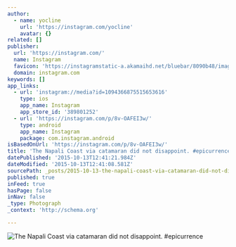 ```yaml
---
author:
  - name: yocline
    url: 'https://instagram.com/yocline'
    avatar: {}
related: []
publisher:
  url: 'https://instagram.com/'
  name: Instagram
  favicon: 'https://instagramstatic-a.akamaihd.net/bluebar/8090b48/images/ico/favicon.ico'
  domain: instagram.com
keywords: []
app_links:
  - url: 'instagram://media?id=1094366875515653616'
    type: ios
    app_name: Instagram
    app_store_id: '389801252'
  - url: 'https://instagram.com/p/8v-OAFEI3w/'
    type: android
    app_name: Instagram
    package: com.instagram.android
isBasedOnUrl: 'https://instagram.com/p/8v-OAFEI3w/'
title: 'The Napali Coast via catamaran did not disappoint. #epicurrence'
datePublished: '2015-10-13T12:41:21.984Z'
dateModified: '2015-10-13T12:41:08.581Z'
sourcePath: _posts/2015-10-13-the-napali-coast-via-catamaran-did-not-disappoint-epicurre.md
published: true
inFeed: true
hasPage: false
inNav: false
_type: Photograph
_context: 'http://schema.org'

---
```

![The Napali Coast via catamaran did not disappoint&period; &num;epicurrence](https://igcdn-photos-e-a.akamaihd.net/hphotos-ak-xfa1/t51.2885-15/s640x640/sh0.08/e35/12070823_914073638683676_666494881_n.jpg)